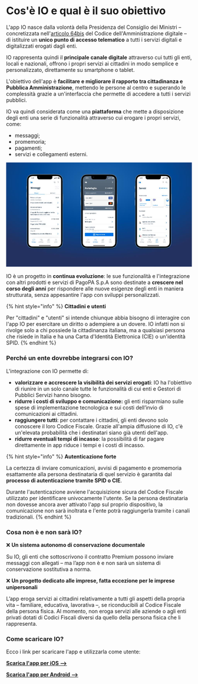 # Cos'è IO e qual è il suo obiettivo

L'app IO nasce dalla volontà della Presidenza del Consiglio dei Ministri – concretizzata nell'[articolo 64bis](https://docs.italia.it/italia/piano-triennale-ict/codice-amministrazione-digitale-docs/it/v2018-09-28/\_rst/capo5\_sezione3\_art64-bis.html) del Codice dell'Amministrazione digitale – di istituire un **unico punto di accesso telematico** a tutti i servizi digitali e digitalizzati erogati dagli enti.

IO rappresenta quindi il **principale canale digitale** attraverso cui tutti gli enti, locali e nazionali, offrono i propri servizi ai cittadini in modo semplice e personalizzato, direttamente su smartphone o tablet.

L'obiettivo dell'app è **facilitare e migliorare il rapporto tra cittadinanza e Pubblica Amministrazione**, mettendo le persone al centro e superando le complessità grazie a un'interfaccia che permette di accedere a tutti i servizi pubblici.

IO va quindi considerata come una **piattaforma** che mette a disposizione degli enti una serie di funzionalità attraverso cui erogare i propri servizi, come:

* messaggi;
* promemoria;
* pagamenti;
* servizi e collegamenti esterni.

![Le sezioni principali dell'app IO](<.gitbook/assets/About IO.jpg>)

IO è un progetto in **continua evoluzione**: le sue funzionalità e l'integrazione con altri prodotti e servizi di PagoPA S.p.A sono destinate a **crescere nel corso degli anni** per rispondere alle nuove esigenze degli enti in maniera strutturata, senza appesantire l'app con sviluppi personalizzati.

{% hint style="info" %}
**Cittadini e utenti**

Per "cittadini" e "utenti" si intende chiunque abbia bisogno di interagire con l'app IO per esercitare un diritto o adempiere a un dovere. IO infatti non si rivolge solo a chi possiede la cittadinanza italiana, ma a qualsiasi persona che risiede in Italia e ha una Carta d'Identità Elettronica (CIE) o un'identità SPID.&#x20;
{% endhint %}

### Perché un ente dovrebbe integrarsi con IO? &#x20;

L'integrazione con IO permette di:

* **valorizzare e accrescere la visibilità dei servizi erogati**: IO ha l'obiettivo di riunire in un solo canale tutte le funzionalità di cui enti e Gestori di Pubblici Servizi hanno bisogno.
* **ridurre i costi di sviluppo e comunicazione:** gli enti risparmiano sulle spese di implementazione tecnologica e sui costi dell’invio di comunicazioni ai cittadini.
* **raggiungere tutti**: per contattare i cittadini, gli enti devono solo conoscere il loro Codice Fiscale. Grazie all'ampia diffusione di IO, c'è un'elevata probabilità che i destinatari siano già utenti dell'app.
* **ridurre eventuali tempi di incasso**: la possibilità di far pagare direttamente in app riduce i tempi e i costi di incasso.

{% hint style="info" %}
**Autenticazione forte**

La certezza di inviare comunicazioni, avvisi di pagamento e promemoria esattamente alla persona destinataria di quel servizio è garantita dal **processo di autenticazione tramite SPID o CIE**. &#x20;

Durante l'autenticazione avviene l'acquisizione sicura del Codice Fiscale utilizzato per identificare univocamente l'utente. Se la persona destinataria non dovesse ancora aver attivato l'app sul proprio dispositivo, la comunicazione non sarà inoltrata e l'ente potrà raggiungerla tramite i canali tradizionali.
{% endhint %}

### Cosa non è e non sarà IO?

❌ **Un sistema autonomo di conservazione documentale**

Su IO, gli enti che sottoscrivono il contratto Premium possono inviare messaggi con allegati – ma l’app non è e non sarà un sistema di conservazione sostitutiva a norma.

❌ **Un progetto dedicato alle imprese, fatta eccezione per le imprese unipersonali** &#x20;

L’app eroga servizi ai cittadini relativamente a tutti gli aspetti della propria vita – familiare, educativa, lavorativa –, se riconducibili al Codice Fiscale della persona fisica. Al momento, non eroga servizi alle aziende o agli enti privati dotati di Codici Fiscali diversi da quello della persona fisica che li rappresenta.&#x20;

### Come scaricare IO?

Ecco i link per scaricare l'app e utilizzarla come utente:

[**Scarica l'app per iOS -->** ](https://apps.apple.com/it/app/io/id1501681835)

[**Scarica l'app per Android -->**](https://play.google.com/store/apps/details?id=it.pagopa.io.app)

